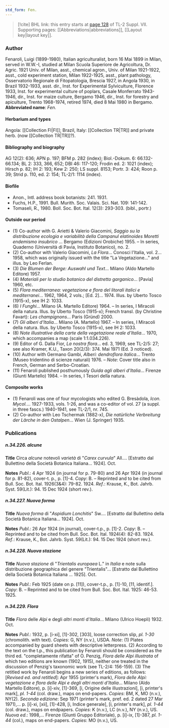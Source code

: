 ```yaml
---
std_form: Fen.
---
```


> [!cite] BHL link: this entry starts at [page 128](https://www.biodiversitylibrary.org/page/33259632) of TL-2 Suppl. VII.
> Supporting pages: [[Abbreviations|abbreviations]], [[Layout key|layout key]].

### Author

Fenaroli, Luigi (1899-1980), Italian agriculturalist, born 16 Mai 1899 in Milan, served in W.W.-I, studied at Milan Scuola Superiore de Agricoltura, Dr. Agric. 1921 Univ. of Milan, asst., chemical agron., Univ. of Milan 1921-1922, asst., cold experiment station, Milan 1922-1925, asst., plant pathology, Osservatorio Regionale di Fitopatologia, Brescia 1927, in Angola 1930, in Brazil 1932-1933, asst. dir., Inst. for Experimental Sylviculture, Florence 1933, Inst. for experimental culture of poplars, Casale Monferrato 1943-1946, dir., Inst. for maize culture, Bergamo 1946, dir., Inst. for forestry and apiculture, Trento 1968-1974, retired 1974, died 8 Mai 1980 in Bergamo. 
**Abbreviated name**: *Fen.*

#### Herbarium and types

Angola: [[Collection FI|FI]]; Brazil, Italy: [[Collection TR|TR]] and private herb. (now [[Collection TR|TR]]?).

#### Bibliography and biography

AG 12(2): 636; APN p. 197; BFM p. 282 (index); Biol.-Dokum. 6: 66.132-66.134; BL 2: 333, 366, 652; DBI 46: 117-120; Frodin ed. 2: 1021 (index); Hirsch p. 82; IH 2: 193; Kew 2: 250; LS suppl. 8153; Portr. 3: 424; Roon p. 39; Strid p. 110, ed. 2: 154; TL-2/1: 1114 (index).

#### Biofile

- Anon., Intl. address book botanists: 241. 1931.
- Fuchs, H.P., 1991. Bull. Murith. Soc. Valais. Sci. Nat. 109: 141-142.
- Tomaseli, R., 1980. Boll. Soc. Bot. Ital. 12(3): 293-303. (bibl., portr.)

#### Outside our period

- (1) Co-author with G. Arietti & Valerio Giacomini, *Saggio su la distribuzione ecologia e variabilità della Campanul elatinoides Moretti endemismo insubrico* ... Bergamo (Edizioni Orobiche) 1955. – In series, Quaderno (Università di Pavia, Instituto Botanico), no. 2.
- (2) Co-author with Valerio Giacomini, *La Flora*... Conosci l'Italia, vol. 2... 1958, which was originally issued with the title "La Vegetazione..." and illus. by Leo Ferlan.
- (3) *Die Blumen der Berge: Auswahl und Text*... Milano (Aldo Martello Editore) 1957.
- (4) *Materiali per lo studio botanico del distretto garganico*... \[Pavia\] 1960, etc.
- (5) *Flora mediterranea: vegetazione e flora del litorali italici e mediterranei*... 1962, 1964, 2 vols.; \[Ed. 2\]... 1974. Illus. by Uberto Tosco (1915-x), see IH 2: 1033.
- (6) *I Funghi*... Milano (A. Martello Editore) 1964. – In series, I Miracoli della natura. Illus. by Uberto Tosco (1915-x); French transl. (by Christine Favart): *Les champignons*... Paris (Gründ) 2000.
- (7) *Gli alberi d'Italia*... Milano (A. Martello) 1967. – In series, I Miracoli della natura. Illus. by Uberto Tosco (1915-x), see IH 2: 1033.
- (8) *Note illustrative della carte della vegetazione reale d'Italia*... 1970, which accompanies a map (scale 1:1.034.226).
- (9) Editor of G. Dalla Fior, *La nostra flora*... ed. 3, 1969, see TL-2/5: 27; see also Kramer, K.U., Taxon 20(2/3): 374. Mai 1971 (Ed. 3 noticed).
- (10) Author with Germano Gambi, *Alberi: dendroflora italica*... Trento (Museo tridentino di scienze naturali) 1976. – *Note*: Cover title also in French, German and Serbo-Croatian.
- (11) Fenaroli published posthumously *Guida agli alberi d'Italia*... Firenze (Giunti Martello) 1984. – In series, I Tesori della natura.

#### Composite works

- (1) Fenaroli was one of four mycologists who edited G. Bresàdola, *Icon. Mycol.*... 1927-1933, vols. 1-26, and was a co-editor of vol. 27 (a suppl. in three fascs.) 1940-1941, see TL-2/1, nr. 745.
- (2) Co-author with Leo Tschermak (1882-x), *Die natürliche Verbreitung der Lärche in den Ostalpen*... Wien (J. Springer) 1935.

### Publications

##### n.34.226. alcune

**Title**
Circa *alcune* notevoli *varietà* di "*Carex curvula*" All.... \[Estratto dal Bullettino della Società Botanica Italiana... 1924\]. Oct.

**Notes**
*Publ*.: 4 Apr 1924 (in journal for p. 79-80) and 26 Apr 1924 (in journal for p. 81-82), cover-t. p., p. \[1\]-4. *Copy*: B. – Reprinted and to be cited from Bull. Soc. Bot. Ital. 1926(3&4): 79-82. 1924.
*Ref*.: Krause, K., Bot. Jahrb. Syst. 59(Lit.): 94. 15 Dec 1924 (short rev.).

##### n.34.227. Nuova forma

**Title**
*Nuova forma* di "*Aspidium Lonchitis*" Sw.... \[Estratto dal Bullettino della Società Botanica Italiana... 1924\]. Oct.

**Notes**
*Publ*.: 26 Apr 1924 (in journal), cover-t.p., p. \[1\]-2. *Copy*: B. – Reprinted and to be cited from Bull. Soc. Bot. Ital. 1924(4): 82-83. 1924.
*Ref*.: Krause, K., Bot. Jahrb. Syst. 59(Lit.): 94. 15 Dec 1924 (short rev.).

##### n.34.228. Nuova stazione

**Title**
*Nuova stazione* di "*Trientalis europaea* L." in *Italia* e note sulla distribuzione geographica del genere "Trientalis"... \[Estratto dal Bullettino della Società Botanica Italiana ... 1925\]. Oct.

**Notes**
*Publ*.: Feb 1925 (date on p. \[11\]), cover-t.p., p. \[1\]-10, \[11, identif.\]. *Copy*: B. – Reprinted and to be cited from Bull. Soc. Bot. Ital. 1925: 46-53. 1925.

##### n.34.229. Flora

**Title**
*Flora* delle *Alpi* e degli *altri monti* d'*Italia*... Milano (Ulrico Hoepli) 1932. Oct.

**Notes**
*Publ*.: 1932, p. \[i-xi\], \[1\]-302, \[303\], loose correction slip, *pl. 1-30* (chromolith. with text).
*Copies*: G, NY (n.v.), USDA.
*Note*: (1) Plates accompanied by guard sheets with descriptive letterpress. (2) According to the text on the t.p., this publication by Fenaroli should be considered as the third ed. "completamente rifatta" of O. Penzig, *Flora delle Alpi illustrata* of which two editions are known (1902, 1915), neither one treated in the discussion of Penzig's taxonomic work (see TL-2/4: 156-159). (3) The retitled work by Fenaroli begins a new series of editions, as follows:
\[*Revised ed. and retitled*\]: Apr 1955 (printer's mark), *Flora delle Alpi: vegetazione e flora delle Alpi e degli altri monti d'Italia*... Milano (Aldo Martello Editore), p. \[i\]-xiv, \[1\]-369, \[i, Origine delle illustrazioni\], \[i, printer's mark\], *pl. 1-44* (col. draw.), maps on end-papers. *Copies*: BM, K, MO (n.v.), NY(2).
*Seconda edizione*: Sep 1971 (printer's mark, pref. ed. 2 dated 27 Mar 1971),... p. \[i\]-xi, \[xii\], \[1\]-428, \[i, Indice generale\], \[i, printer's mark\], *pl. 1-44* (col. draw.), maps on endpapers. *Copies*: K (n.v.), LC (n.v.), NY (n.v.), US.
*Nuova ed*.: 1998,... Firenze (Giunti Gruppo Editoriale), p. \[i\]-ix, \[1\]-387, *pl. 1-44* (col.), maps on end-papers. *Copies*: MO (n.v.), US.

